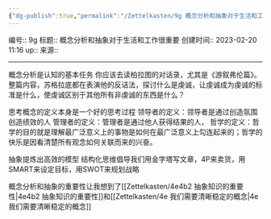 ```yaml
---
{"dg-publish":true,"permalink":"/Zettelkasten/9g 概念分析和抽象对于生活和工作很重要/","dgPassFrontmatter":true}
---
```


编号:: 9g
标题:: 概念分析和抽象对于生活和工作很重要
创建时间:: 2023-02-20 11:16
up:: 
来源:: 

---
概念分析是认知的基本任务
你应该去读柏拉图的对话录，尤其是《游叙弗伦篇》。整篇内容，苏格拉底都在表演他的反诘法，探讨什么是虔诚，让虔诚成为虔诚的标准是什么，使虔诚区别于其他所有非虔诚的东西是什么？

思考概念的定义本身是一个好的思考过程
领导者的定义：领导者是通过创造氛围创造绩效的人
管理者的定义：管理者是通过他人获得结果的人，
哲学的定义：哲学的目的就是理解最广泛意义上的事物是如何在最广泛意义上勾连起来的；哲学的快乐是因看清楚所有观念如何关联而来的兴奋。

抽象提炼出高效的模型
结构化思维倡导我们用金字塔写文章，4P来卖货，用SMART来设定目标，用SWOT来规划战略

概念分析和抽象的重要性让我想到了[[Zettelkasten/4e4b2 抽象知识的重要性\|4e4b2 抽象知识的重要性]]和[[Zettelkasten/4e 我们需要清晰稳定的概念\|4e 我们需要清晰稳定的概念]]